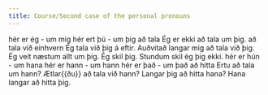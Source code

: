 ```yaml
---
title: Course/Second case of the personal pronouns
---
```


<vocabulary>
hér er ég - um mig
hér ert þú - um þig
að tala
Ég er ekki að tala um þig.
að tala við einhvern
Ég tala við þig á eftir.
Auðvitað langar mig að tala við þig.
Ég veit næstum allt um þig.
Ég skil þig.
<!-- Langar þig að elda fyrir mig? -->
Stundum skil ég þig ekki.
<!-- Get ég fengið að tala við þig? -->
hér er hún - um hana
hér er hann - um hann
hér er það - um það
að hitta
Ertu að tala um hann?
Ætlar{{ðu}} að tala við hann?
Langar þig að hitta hana?
Hana langar að hitta þig.
</vocabulary>
